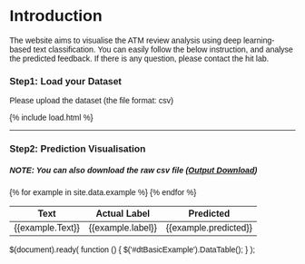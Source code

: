 # Introduction
The website aims to visualise the ATM review analysis using deep learning-based text classification. You can easily follow the below instruction, and analyse the predicted feedback. 
If there is any question, please contact the hit lab. 



### Step1: Load your Dataset
Please upload the dataset (the file format: csv)

{% include load.html %}


* * *


### Step2: Prediction Visualisation
##### NOTE: You can also download the raw csv file (<a href="https://github.com/hit-lab/boa_atm/master/_data/example.csv">Output Download</a>)
<link rel="stylesheet" type="text/css" href="https://cdn.datatables.net/1.10.20/css/jquery.dataTables.css">
<script type="text/javascript" charset="utf8" src="https://cdn.datatables.net/1.10.20/js/jquery.dataTables.js"></script>
<style>
body {
  font-family: "Trebuchet MS", Arial, Helvetica, sans-serif;
  border-collapse: collapse;
  width: 100%;
}

table {
  font-size:12px;
}

td, th {
  border: 1px solid #ddd;
  padding: 8px;
}

tr:nth-child(even){background-color: #f2f2f2;}

tr:hover {background-color: #ddd;}

th {
  padding-top: 12px;
  padding-bottom: 12px;
  text-align: left;
  background-color: #4CAF50;
  color: white;
}
table.dataTable thead .sorting:after,
table.dataTable thead .sorting:before,
table.dataTable thead .sorting_asc:after,
table.dataTable thead .sorting_asc:before,
table.dataTable thead .sorting_asc_disabled:after,
table.dataTable thead .sorting_asc_disabled:before,
table.dataTable thead .sorting_desc:after,
table.dataTable thead .sorting_desc:before,
table.dataTable thead .sorting_desc_disabled:after,
table.dataTable thead .sorting_desc_disabled:before {
  bottom: .5em;
}
</style>


<table id="dtBasicExample" class="table table-striped table-bordered table-sm" cellspacing="0" width="100%">
  <thead>
    <tr>
      <th class="th-sm">Text</th>
      <th class="th-sm">Actual Label</th>
      <th class="th-sm">Predicted</th>
    </tr>
  </thead>
  <tbody>
  {% for example in site.data.example %}
    <tr>
      <td>{{example.Text}}</td>
      <td>{{example.label}}</td>
      <td>{{example.predicted}}</td>
    </tr>
    {% endfor %}
  </tbody>
</table>
$(document).ready( function () {
    $('#dtBasicExample').DataTable();
} );


